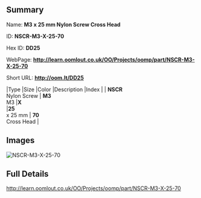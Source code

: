 

## Summary
 
Name: __M3 x 25 mm Nylon Screw Cross Head__

ID: __NSCR-M3-X-25-70__

Hex ID: __DD25__

WebPage: __http://learn.oomlout.co.uk/OO/Projects/oomp/part/NSCR-M3-X-25-70__

Short URL: __http://oom.lt/DD25__


|Type   |Size   |Color   |Description   |Index   |
| __NSCR__ <br>Nylon Screw  | __M3__<br>M3   |__X__<br>    |__25__<br>x 25 mm    | __70__<br> Cross Head |


## Images
![NSCR-M3-X-25-70](http://oomlout.com/oomp-gen/parts/NSCR-M3-X-25-70/NSCR-M3-X-25-70_420.jpg)

## Full Details

 http://learn.oomlout.co.uk/OO/Projects/oomp/part/NSCR-M3-X-25-70

